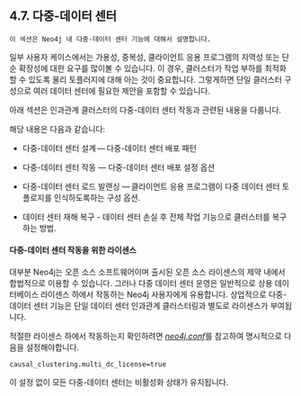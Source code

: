 
## 4.7. 다중-데이터 센터 

```
이 섹션은 Neo4j 내 다중-데이터 센터 기능에 대해서 설명합니다. 
```

일부 사용자 케이스에서는 가용성, 중복성, 클라이언트 응용 프로그램의 지역성 또는 단순 확장성에 대한 요구를 많이볼 수 있습니다. 이 경우, 클러스터가 작업 부하를 최적화할 수 있도록 물리 토플러지에 대해 아는 것이 중요합니다. 그렇게하면 단일 클러스터 구성으로 여러 데이터 센터에 필요한 제안을 포함할 수 있습니다.

아래 섹션은 인과관계 클러스터의 다중-데이터 센터 작동과 관련된 내용을 다룹니다. 

해당 내용은 다음과 같습니다:

- 다중-데이터 센터 설계 — 다중-데이터 센터 배포 패턴 

- 다중-데이터 센터 작동 — 다중-데이터 센터 배포 설정 옵션 

- 다중-데이터 센터 로드 발랜싱 — 클라이언트 응용 프로그램이 다중 데이터 센터 토폴로지를 인식하도록하는 구성 옵션.

- 데이터 센터 재해 복구 - 데이터 센터 손실 후 전체 작업 기능으로 클러스터를 복구하는 방법.


#### 다중-데이터 센터 작동을 위한 라이센스 

대부분 Neo4j는 오픈 소스 소프트웨어이며 출시된 오픈 소스 라이센스의 제약 내에서 합법적으로 이용할 수 있습니다. 그러나 다중 데이터 센터 운영은 일반적으로 상용 데이터베이스 라이센스 하에서 작동하는 Neo4j 사용자에게 유용합니다. 상업적으로 다중-데이터 센터 기능은 단일 데이터 센터 인과관계 클러스터링과 별도로 라이센스가 부여됩니다. 

적절한 라이센스 하에서 작동하는지 확인하려면 [*neo4j.conf*](/configuration/file-locations.md)를 참고하여 명시적으로 다음을 설정해야합니다.

```causal_clustering.multi_dc_license=true```

이 설정 없이 모든 다중-데이터 센터는 비활성화 상태가 유지됩니다. 